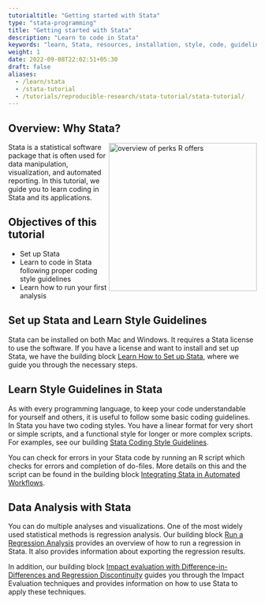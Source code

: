 ```yaml
---
tutorialtitle: "Getting started with Stata"
type: "stata-programming"
title: "Getting started with Stata"
description: "Learn to code in Stata"
keywords: "learn, Stata, resources, installation, style, code, guidelines, best practices"
weight: 1
date: 2022-09-08T22:02:51+05:30
draft: false
aliases:
  - /learn/stata
  - /stata-tutorial
  - /tutorials/reproducible-research/stata-tutorial/stata-tutorial/
---
```

## Overview: Why Stata?
<a href= '../../getting-started-with-stata/img/advantagesstata.png' target="blank"> <img src="../../getting-started-with-stata/img/advantagesstata.png" alt="overview of perks R offers" width="300" style="float:right;"></a>

Stata is a statistical software package that is often used for data manipulation, visualization, and automated reporting. In this tutorial, we guide you to learn coding in Stata and its applications.

## Objectives of this tutorial
-	Set up Stata
- Learn to code in Stata following proper coding style guidelines
- Learn how to run your first analysis

## Set up Stata and Learn Style Guidelines
Stata can be installed on both Mac and Windows. It requires a Stata license to use the software. If you have a license and want to install and set up Stata, we have the building block 
[Learn How to Set up Stata](https://tilburgsciencehub.com/building-blocks/configure-your-computer/statistics-and-computation/stata/), where we guide you through the necessary steps. 

## Learn Style Guidelines in Stata
As with every programming language, to keep your code understandable for yourself and others, it is useful to follow some basic coding guidelines. In Stata you have two coding styles. You have a linear format for very short or simple scripts, and a functional style for longer or more complex scripts. For examples, see our building [Stata Coding Style Guidelines](https://tilburgsciencehub.com/building-blocks/develop-your-research-skills/tips/stata-code-style/).

You can check for errors in your Stata code by running an R script which checks for errors and completion of do-files. More details on this and the script can be found in the building block [Integrating Stata in Automated Workflows](https://tilburgsciencehub.com/building-blocks/automate-and-execute-your-work/automate-your-workflow/stata-error-handling-make/).

## Data Analysis with Stata
You can do multiple analyses and visualizations. One of the most widely used statistical methods is regression analysis. Our building block [Run a Regression Analysis](https://tilburgsciencehub.com/building-blocks/analyze-data/regressions/regression-analysis/) provides an overview of how to run a regression in Stata. It also provides information about exporting the regression results.

In addition, our building block [Impact evaluation with Difference-in-Differences and Regression Discontinuity](https://tilburgsciencehub.com/building-blocks/analyze-data/regressions/impact-evaluation/) guides you through the Impact Evaluation techniques and provides information on how to use Stata to apply these techniques.


